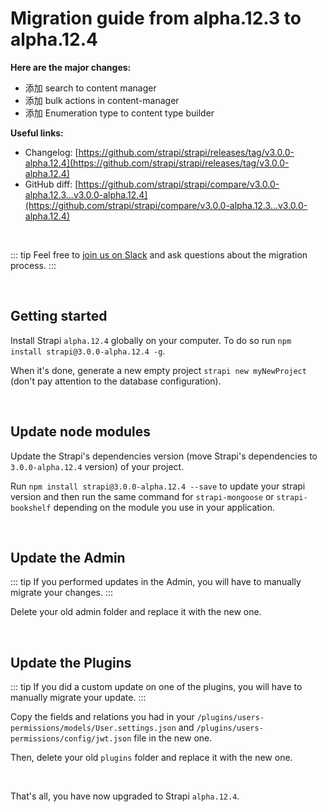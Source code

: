 # Migration guide from alpha.12.3 to alpha.12.4

**Here are the major changes:**

- 添加 search to content manager
- 添加 bulk actions in content-manager
- 添加 Enumeration type to content type builder

**Useful links:**

- Changelog: [https://github.com/strapi/strapi/releases/tag/v3.0.0-alpha.12.4](https://github.com/strapi/strapi/releases/tag/v3.0.0-alpha.12.4)
- GitHub diff: [https://github.com/strapi/strapi/compare/v3.0.0-alpha.12.3...v3.0.0-alpha.12.4](https://github.com/strapi/strapi/compare/v3.0.0-alpha.12.3...v3.0.0-alpha.12.4)

<br>

::: tip
Feel free to [join us on Slack](http://slack.strapi.io) and ask questions about the migration process.
:::

<br>

## Getting started

Install Strapi `alpha.12.4` globally on your computer. To do so run `npm install strapi@3.0.0-alpha.12.4 -g`.

When it's done, generate a new empty project `strapi new myNewProject` (don't pay attention to the database configuration).

<br>

## Update node modules

Update the Strapi's dependencies version (move Strapi's dependencies to `3.0.0-alpha.12.4` version) of your project.

Run `npm install strapi@3.0.0-alpha.12.4 --save` to update your strapi version and then run the same command for `strapi-mongoose` or `strapi-bookshelf` depending on the module you use in your application.

<br>

## Update the Admin

::: tip
If you performed updates in the Admin, you will have to manually migrate your changes.
:::

Delete your old admin folder and replace it with the new one.

<br>

## Update the Plugins

::: tip
If you did a custom update on one of the plugins, you will have to manually migrate your update.
:::

Copy the fields and relations you had in your `/plugins/users-permissions/models/User.settings.json` and `/plugins/users-permissions/config/jwt.json` file in the new one.

Then, delete your old `plugins` folder and replace it with the new one.

<br>

That's all, you have now upgraded to Strapi `alpha.12.4`.
